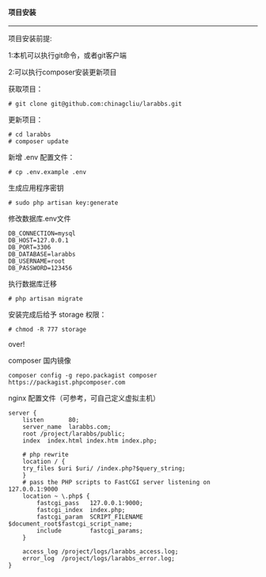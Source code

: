 #### 项目安装
---

项目安装前提:

1:本机可以执行git命令，或者git客户端

2:可以执行composer安装更新项目


获取项目：

```
# git clone git@github.com:chinagcliu/larabbs.git
```

更新项目：
```
# cd larabbs
# composer update
```

新增 .env 配置文件：
```
# cp .env.example .env
```

生成应用程序密钥
```
# sudo php artisan key:generate
```

修改数据库.env文件

```
DB_CONNECTION=mysql
DB_HOST=127.0.0.1
DB_PORT=3306
DB_DATABASE=larabbs
DB_USERNAME=root
DB_PASSWORD=123456
```

执行数据库迁移
```
# php artisan migrate
```

安装完成后给予 storage 权限：
```
# chmod -R 777 storage
```

over!

composer 国内镜像
```
composer config -g repo.packagist composer https://packagist.phpcomposer.com
```


nginx 配置文件（可参考，可自己定义虚拟主机）

```
server {
    listen       80;
    server_name  larabbs.com;
    root /project/larabbs/public;
    index  index.html index.htm index.php;

    # php rewrite
    location / {
    try_files $uri $uri/ /index.php?$query_string;
    }
    # pass the PHP scripts to FastCGI server listening on 127.0.0.1:9000
    location ~ \.php$ {
        fastcgi_pass   127.0.0.1:9000;
        fastcgi_index  index.php;
        fastcgi_param  SCRIPT_FILENAME  $document_root$fastcgi_script_name;
        include        fastcgi_params;
    }

    access_log /project/logs/larabbs_access.log;
    error_log  /project/logs/larabbs_error.log;
}
```
